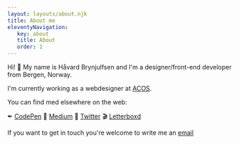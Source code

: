 ```yaml
---
layout: layouts/about.njk
title: About me
eleventyNavigation:
   key: about
   title: About
   order: 1
---
```


Hi! 👋 My name is Håvard Brynjulfsen and I'm a designer/front-end developer from Bergen, Norway.

I'm currently working as a webdesigner at [ACOS](https://acos.no).

You can find med elsewhere on the web:

✒ [CodePen](https://codepen.io/havardob/) 📜 [Medium](https://medium.com/@havard.brynjulfsen) 🐤 [Twitter](https://twitter.com/brynjulfs1) 🎬 [Letterboxd](https://letterboxd.com/havardob/)

If you want to get in touch you're welcome to write me an [email](mailto:havardob@hotmail.com)
